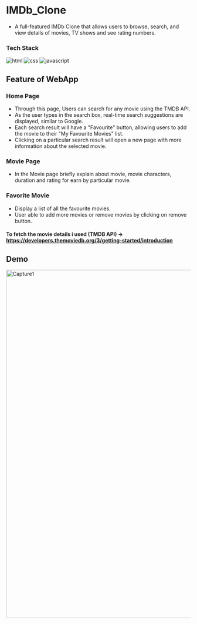 # IMDb_Clone

- A full-featured IMDb Clone that allows users to browse, search, and view details of movies, TV shows and see rating numbers.

### Tech Stack 
![html](https://img.shields.io/badge/HTML5-E34F26?style=for-the-badge&logo=html5&logoColor=white) ![css](https://img.shields.io/badge/CSS3-1572B6?style=for-the-badge&logo=css3&logoColor=white) ![javascript](https://img.shields.io/badge/JavaScript-323330?style=for-the-badge&logo=javascript&logoColor=F7DF1E
)

## Feature of WebApp

### Home Page

- Through this page, Users can search for any movie using the TMDB API. 
- As the user types in the search box, real-time search suggestions are displayed, similar to Google.
- Each search result will have a "Favourite" button, allowing users to add the movie to their "My Favourite Movies" list. 
- Clicking on a particular search result will open a new page with more information about the selected movie.

### Movie Page

- In the Movie page briefly explain about movie, movie characters, duration and rating for earn by particular movie.

### Favorite Movie 

- Display a list of all the favourite movies.
- User able to add more movies or remove movies by clicking on remove button.

#### To fetch the movie details i used (TMDB API) -> https://developers.themoviedb.org/3/getting-started/introduction


## Demo

<img width="949" alt="Capture1" src="https://github.com/Bhupendra-Giradkar/IMDb_Clone_CodingNinjas_FrontEnd_Project/assets/149242441/bbfd5bde-21ea-4334-aefc-ca132cf14f8b">
